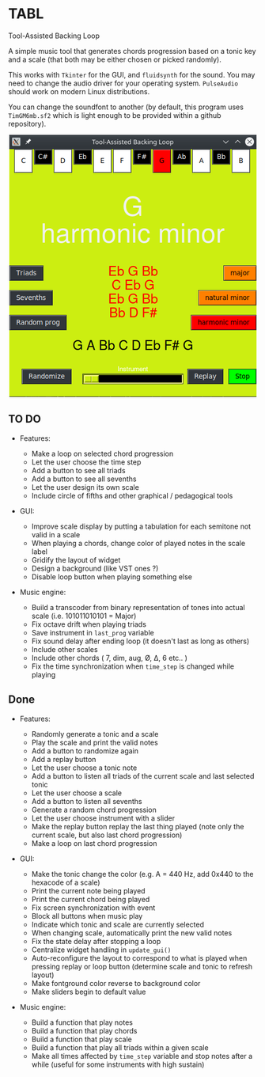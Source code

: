 # TABL
Tool-Assisted Backing Loop

A simple music tool that generates chords progression based on a tonic key and a scale (that both may be either chosen or picked randomly).

This works with `Tkinter` for the GUI, and `fluidsynth` for the sound. You may need to change the audio driver for your operating system. `PulseAudio` should work on modern Linux distributions. 

You can change the soundfont to another (by default, this program uses `TimGM6mb.sf2` which is light enough to be provided within a github repository).

<p align="center">
  <img src="./gui.png" />
</p>

## TO DO

* Features:
    * Make a loop on selected chord progression
    * Let the user choose the time step
    * Add a button to see all triads
    * Add a button to see all sevenths
    * Let the user design its own scale
    * Include circle of fifths and other graphical / pedagogical tools
    
* GUI:
    * Improve scale display by putting a tabulation for each semitone not valid in a scale
    * When playing a chords, change color of played notes in the scale label
    * Gridify the layout of widget
    * Design a background (like VST ones ?)
    * Disable loop button when playing something else
    
* Music engine:
    * Build a transcoder from binary representation of tones into actual scale (i.e. 101011010101 = Major)
    * Fix octave drift when playing triads
    * Save instrument in `last_prog` variable
    * Fix sound delay after ending loop (it doesn't last as long as others)
    * Include other scales
    * Include other chords ( 7, dim, aug, Ø, Δ, 6 etc.. )
    * Fix the time synchronization when `time_step` is changed while playing

## Done

* Features:
    * Randomly generate a tonic and a scale
    * Play the scale and print the valid notes
    * Add a button to randomize again
    * Add a replay button
    * Let the user choose a tonic note
    * Add a button to listen all triads of the current scale and last selected tonic
    * Let the user choose a scale
    * Add a button to listen all sevenths
    * Generate a random chord progression
    * Let the user choose instrument with a slider
    * Make the replay button replay the last thing played (note only the current scale, but also last chord progression)
    * Make a loop on last chord progression

* GUI:
    * Make the tonic change the color (e.g. A = 440 Hz, add 0x440 to the hexacode of a scale)
    * Print the current note being played
    * Print the current chord being played
    * Fix screen synchronization with event
    * Block all buttons when music play
    * Indicate which tonic and scale are currently selected
    * When changing scale, automatically print the new valid notes
    * Fix the state delay after stopping a loop
    * Centralize widget handling in `update_gui()`
    * Auto-reconfigure the layout to correspond to what is played when pressing replay or loop button (determine scale and tonic to refresh layout)
    * Make fontground color reverse to background color
    * Make sliders begin to default value
    
* Music engine:
    * Build a function that play notes
    * Build a function that play chords
    * Build a function that play scale
    * Build a function that play all triads within a given scale
    * Make all times affected by `time_step` variable and stop notes after a while (useful for some instruments with high sustain)
